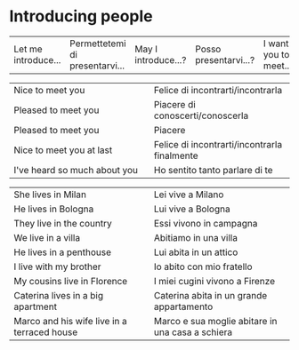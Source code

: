 # Introducing people 

<table>
<tr>
<td width="50%">Let me introduce...</td>
<td>Permettetemi di presentarvi...</td>
<td width="50%">May I introduce...?</td>
<td>Posso presentarvi...?</td>
<td width="50%">I want you to meet...</td>
<td>Voglio presentarti...</td>
<td width="50%">I'd like you to meet...</td>
<td>Vorrei presentarti...</td>
<td width="50%">This is...</td>
<td>Questo è...</td>
</tr>
</table>

<table>
<tr>
<td width="50%">Nice to meet you</td>
<td>Felice di incontrarti/incontrarla</td>
</tr>
<tr>
<td width="50%">Pleased to meet you</td>
<td>Piacere di conoscerti/conoscerla</td>
</tr>
<tr>
<td width="50%">Pleased to meet you</td>
<td>Piacere</td>
</tr>
<tr>
<td width="50%">Nice to meet you at last</td>
<td>Felice di incontrarti/incontrarla finalmente</td>
</tr>
<tr>
<td width="50%">I've heard so much about you</td>
<td>Ho sentito tanto parlare di te</td>
</tr>
</table>

<table>
<tr>
<td width="50%">She lives in Milan</td>
<td>Lei vive a Milano</td>
</tr>
<tr>
<td width="50%">He lives in Bologna</td>
<td>Lui vive a Bologna</td>
</tr>
<tr>
<td width="50%">They live in the country</td>
<td>Essi vivono in campagna</td>
</tr>
<tr>
<td width="50%">We live in a villa</td>
<td>Abitiamo in una villa</td>
</tr>
<tr>
<td width="50%">He lives in a penthouse</td>
<td>Lui abita in un attico</td>
</tr>
<tr>
<td width="50%">I live with my brother</td>
<td>Io abito con mio fratello</td>
</tr>
<tr>
<td width="50%">My cousins live in Florence</td>
<td>I miei cugini vivono a Firenze</td>
</tr>
<tr>
<td width="50%">Caterina lives in a big apartment</td>
<td>Caterina abita in un grande appartamento</td>
</tr>
<tr>
<td width="50%">Marco and his wife live in a terraced house</td>
<td>Marco e sua moglie abitare in una casa a schiera</td>
</tr>
</table>
